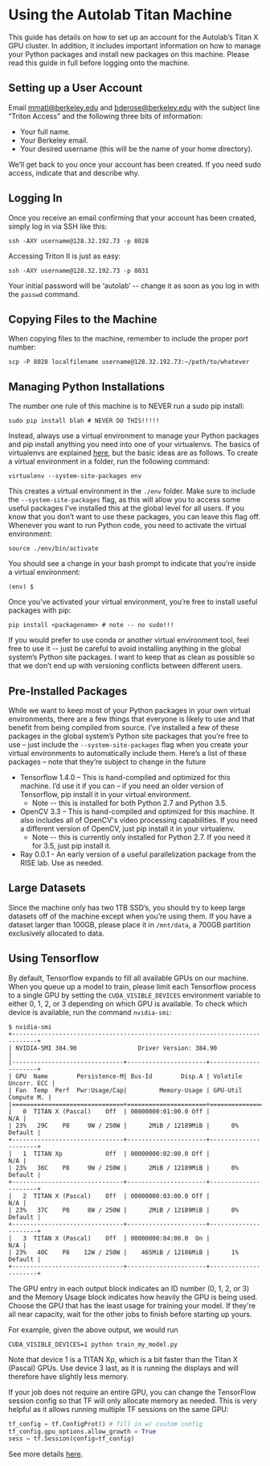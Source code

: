 # Using the Autolab Titan Machine

This guide has details on how to set up an account for the Autolab’s Titan X GPU cluster.
In addition, it includes important information on how to manage your Python packages and install new packages on this machine.
Please read this guide in full before logging onto the machine.

## Setting up a User Account

Email <mmatl@berkeley.edu> and <bderose@berkeley.edu> with the subject line “Triton Access” and the following three bits of information:
* Your full name.
* Your Berkeley email.
* Your desired username (this will be the name of your home directory).

We’ll get back to you once your account has been created. If you need sudo access, indicate that and describe why.

## Logging In

Once you receive an email confirming that your account has been created, simply log in via SSH like this:

```shell
ssh -AXY username@128.32.192.73 -p 8028
```

Accessing Triton II is just as easy:

```shell
ssh -AXY username@128.32.192.73 -p 8031
```

Your initial password will be ‘autolab’ -- change it as soon as you log in with the `passwd` command.

## Copying Files to the Machine

When copying files to the machine, remember to include the proper port number:

```shell
scp -P 8028 localfilename username@128.32.192.73:~/path/to/whatever
```

## Managing Python Installations

The number one rule of this machine is to NEVER run a sudo pip install:

```shell
sudo pip install blah # NEVER DO THIS!!!!!
```

Instead, always use a virtual environment to manage your Python packages and pip install anything you need into one of your virtualenvs.
The basics of virtualenvs are explained [here](http://python-guide-pt-br.readthedocs.io/en/latest/dev/virtualenvs/), but the basic ideas are as follows.
To create a virtual environment in a folder, run the following command:

```shell
virtualenv --system-site-packages env
```

This creates a virtual environment in the `./env` folder.
Make sure to include the `--system-site-packages` flag, as this will allow you to access some useful packages 
I’ve installed this at the global level for all users. If you know that you don’t want to use these packages, you can leave this flag off.
Whenever you want to run Python code, you need to activate the virtual environment:

```shell
source ./env/bin/activate
```

You should see a change in your bash prompt to indicate that you’re inside a virtual environment:

```shell
(env) $
```

Once you’ve activated your virtual environment, you’re free to install useful packages with pip:

```shell
pip install <packagename> # note -- no sudo!!!
```

If you would prefer to use conda or another virtual environment tool, feel free to use it -- just be careful to avoid installing anything in the global system’s Python site packages.
I want to keep that as clean as possible so that we don’t end up with versioning conflicts between different users.

## Pre-Installed Packages
While we want to keep most of your Python packages in your own virtual environments, there are a few things that everyone is likely to use and that benefit from being compiled from source.
I’ve installed a few of these packages in the global system’s Python site packages that you’re free to use – just include the `--system-site-packages` flag when you create your virtual environments to automatically include them.
Here’s a list of these packages – note that they’re subject to change in the future

* Tensorflow 1.4.0 – This is hand-compiled and optimized for this machine. I’d use it if you can – if you need an older version of Tensorflow, pip install it in your virtual environment.
  * Note -- this is installed for both Python 2.7 and Python 3.5.
* OpenCV 3.3 – This is hand-compiled and optimized for this machine. It also includes all of OpenCV's video processing capabilities. If you need a different version of OpenCV, just pip install it in your virtualenv.
  * Note -- this is currently only installed for Python 2.7. If you need it for 3.5, just pip install it.
* Ray 0.0.1 - An early version of a useful parallelization package from the RISE lab. Use as needed.

## Large Datasets
Since the machine only has two 1TB SSD’s, you should try to keep large datasets off of the machine except when you’re using them.
If you have a dataset larger than 100GB, please place it in `/mnt/data`, a 700GB partition exclusively allocated to data.

## Using Tensorflow
By default, Tensorflow expands to fill all available GPUs on our machine.
When you queue up a model to train, please limit each Tensorflow process to a single GPU by setting
the `CUDA_VISIBLE_DEVICES` environment variable to either 0, 1, 2, or 3 depending on which GPU is available.
To check which device is available, run the command `nvidia-smi`:

```shell
$ nvidia-smi
+-----------------------------------------------------------------------------+
| NVIDIA-SMI 384.90                 Driver Version: 384.90                    |
|-------------------------------+----------------------+----------------------+
| GPU  Name        Persistence-M| Bus-Id        Disp.A | Volatile Uncorr. ECC |
| Fan  Temp  Perf  Pwr:Usage/Cap|         Memory-Usage | GPU-Util  Compute M. |
|===============================+======================+======================|
|   0  TITAN X (Pascal)    Off  | 00000000:01:00.0 Off |                  N/A |
| 23%   29C    P8     9W / 250W |      2MiB / 12189MiB |      0%      Default |
+-------------------------------+----------------------+----------------------+
|   1  TITAN Xp            Off  | 00000000:02:00.0 Off |                  N/A |
| 23%   36C    P8     9W / 250W |      2MiB / 12189MiB |      0%      Default |
+-------------------------------+----------------------+----------------------+
|   2  TITAN X (Pascal)    Off  | 00000000:03:00.0 Off |                  N/A |
| 23%   37C    P8     8W / 250W |      2MiB / 12189MiB |      0%      Default |
+-------------------------------+----------------------+----------------------+
|   3  TITAN X (Pascal)    Off  | 00000000:04:00.0  On |                  N/A |
| 23%   40C    P8    12W / 250W |    465MiB / 12186MiB |      1%      Default |
+-------------------------------+----------------------+----------------------+
```

The GPU entry in each output block indicates an ID number (0, 1, 2, or 3) and the Memory Usage block indicates how heavily the GPU is being used.
Choose the GPU that has the least usage for training your model. If they're all near capacity, wait for the other jobs to finish before starting up yours.

For example, given the above output, we would run
```shell
CUDA_VISIBLE_DEVICES=1 python train_my_model.py
```

Note that device 1 is a TITAN Xp, which is a bit faster than the Titan X (Pascal) GPUs. Use device 3 last, as it is running the displays and will therefore have slightly less memory.

If your job does not require an entire GPU, you can change the TensorFlow session config so that TF will only allocate memory as needed. This is very helpful as it allows running multiple TF sessions on the same GPU:
```python
tf_config = tf.ConfigProt() # fill in w/ custom config 
tf_config.gpu_options.allow_growth = True
sess = tf.Session(config=tf_config)
```
See more details [here](https://www.tensorflow.org/tutorials/using_gpu#allowing_gpu_memory_growth).

